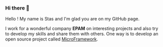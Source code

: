 ### Hi there 👋

Hello !
My name is Stas and I'm glad you are on my GitHub page.

I work for a wonderful company **EPAM** on interesting projects and also try to develop my skills and share them with others.
One way is to develop an open source project called [MicroFramework](https://github.com/Micro-PHP).


